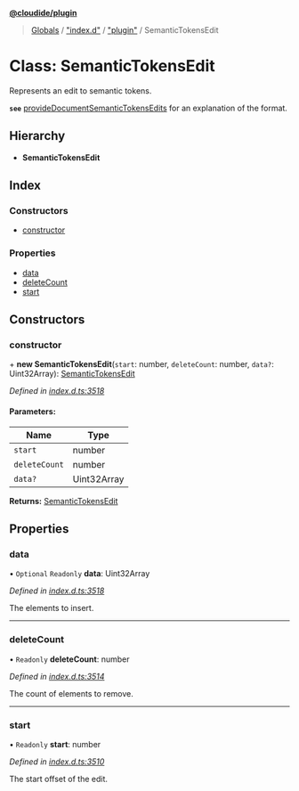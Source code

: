 **[@cloudide/plugin](../README.md)**

> [Globals](../README.md) / ["index.d"](../modules/_index_d_.md) / ["plugin"](../modules/_index_d_._plugin_.md) / SemanticTokensEdit

# Class: SemanticTokensEdit

Represents an edit to semantic tokens.

**`see`** [provideDocumentSemanticTokensEdits](#DocumentSemanticTokensProvider.provideDocumentSemanticTokensEdits) for an explanation of the format.

## Hierarchy

* **SemanticTokensEdit**

## Index

### Constructors

* [constructor](_index_d_._plugin_.semantictokensedit.md#constructor)

### Properties

* [data](_index_d_._plugin_.semantictokensedit.md#data)
* [deleteCount](_index_d_._plugin_.semantictokensedit.md#deletecount)
* [start](_index_d_._plugin_.semantictokensedit.md#start)

## Constructors

### constructor

\+ **new SemanticTokensEdit**(`start`: number, `deleteCount`: number, `data?`: Uint32Array): [SemanticTokensEdit](_index_d_._plugin_.semantictokensedit.md)

*Defined in [index.d.ts:3518](https://github.com/shuyaqian/cloudide-plugin-api/blob/57a3a2a/index.d.ts#L3518)*

#### Parameters:

Name | Type |
------ | ------ |
`start` | number |
`deleteCount` | number |
`data?` | Uint32Array |

**Returns:** [SemanticTokensEdit](_index_d_._plugin_.semantictokensedit.md)

## Properties

### data

• `Optional` `Readonly` **data**: Uint32Array

*Defined in [index.d.ts:3518](https://github.com/shuyaqian/cloudide-plugin-api/blob/57a3a2a/index.d.ts#L3518)*

The elements to insert.

___

### deleteCount

• `Readonly` **deleteCount**: number

*Defined in [index.d.ts:3514](https://github.com/shuyaqian/cloudide-plugin-api/blob/57a3a2a/index.d.ts#L3514)*

The count of elements to remove.

___

### start

• `Readonly` **start**: number

*Defined in [index.d.ts:3510](https://github.com/shuyaqian/cloudide-plugin-api/blob/57a3a2a/index.d.ts#L3510)*

The start offset of the edit.
